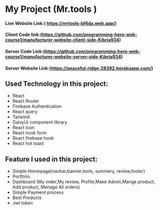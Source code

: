 # My Project (Mr.tools )
#### Live Website Link:( https://mrtools-bf4da.web.app/)
#### Client Code link:(https://github.com/programming-hero-web-course1/manufacturer-website-client-side-Kibria934)
#### Server Code Link:(https://github.com/programming-hero-web-course1/manufacturer-website-server-side-Kibria934)
#### Server Website Link:(https://peaceful-ridge-28382.herokuapp.com/)

## Used Technology in this project:
- React
- React Router
- Firebase Authentication
- React query
- Tailwind
- DaisyUi component library
- React icon
- React hook form
- React firebase hook
- React hot toast

## Feature I used in this project:
- Simple Homepage(navbar,banner,tools, summery, review,footer)
- Portfolio
- Dashboard (My order,My review, Profile,Make Admin,Mange product, Add product, Manage All orders)
- Simple Payment process
- Best Products
- Jwt token